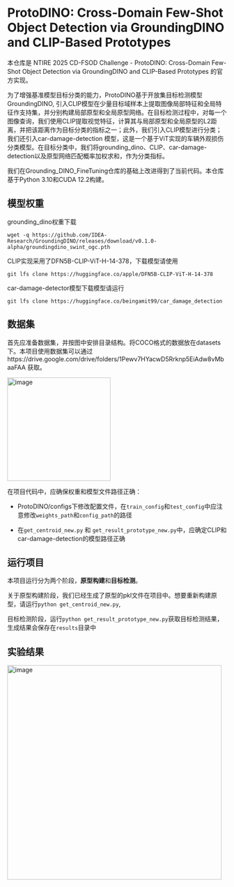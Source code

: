 # ProtoDINO: Cross-Domain Few-Shot Object Detection via GroundingDINO and CLIP-Based Prototypes

本仓库是 NTIRE 2025 CD-FSOD Challenge - ProtoDINO: Cross-Domain Few-Shot Object Detection via GroundingDINO and CLIP-Based Prototypes 的官方实现。

为了增强基准模型目标分类的能力，ProtoDINO基于开放集目标检测模型GroundingDINO, 引入CLIP模型在少量目标域样本上提取图像局部特征和全局特征作支持集，并分别构建局部原型和全局原型网络。在目标检测过程中，对每一个图像查询，我们使用CLIP提取视觉特征，计算其与局部原型和全局原型的L2距离，并把该距离作为目标分类的指标之一；此外，我们引入CLIP模型进行分类；我们还引入car-damage-detection 模型，这是一个基于ViT实现的车辆外观损伤分类模型。在目标分类中，我们将grounding_dino、CLIP、car-damage-detection以及原型网络匹配概率加权求和，作为分类指标。

我们在Grounding_DINO_FineTuning仓库的基础上改进得到了当前代码。本仓库基于Python 3.10和CUDA 12.2构建。

## 模型权重

grounding_dino权重下载 

`wget -q https://github.com/IDEA-Research/GroundingDINO/releases/download/v0.1.0-alpha/groundingdino_swint_ogc.pth`

CLIP实现采用了DFN5B-CLIP-ViT-H-14-378，下载模型请使用

`git lfs clone https://huggingface.co/apple/DFN5B-CLIP-ViT-H-14-378`

car-damage-detector模型下载模型请运行

`git lfs clone https://huggingface.co/beingamit99/car_damage_detection`

## 数据集
首先应准备数据集，并按图中安排目录结构。将COCO格式的数据放在datasets下。本项目使用数据集可以通过https://drive.google.com/drive/folders/1Pewv7HYacwD5Rrknp5EiAdw8vMbaaFAA 获取。

<img width="237" alt="image" src="https://github.com/user-attachments/assets/4da559a7-383a-450d-a193-1588ff7d8100" />

在项目代码中，应确保权重和模型文件路径正确：

* ProtoDINO/configs下修改配置文件，在`train_config`和`test_config`中应注意修改`weights_path`和`config_path`的路径

* 在`get_centroid_new.py` 和 `get_result_prototype_new.py`中，应确定CLIP和car-damage-detection的模型路径正确

## 运行项目

本项目运行分为两个阶段，**原型构建**和**目标检测**。

关于原型构建阶段，我们已经生成了原型的pkl文件在项目中。想要重新构建原型，请运行`python get_centroid_new.py`, 

目标检测阶段，运行`python get_result_prototype_new.py`获取目标检测结果，生成结果会保存在`results`目录中

## 实验结果

<img width="492" alt="image" src="https://github.com/user-attachments/assets/6f3ecee0-059a-401e-b310-6a7c1aeac38a" />

